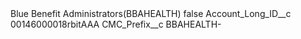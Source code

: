 <?xml version="1.0" encoding="UTF-8"?>
<CustomMetadata xmlns="http://soap.sforce.com/2006/04/metadata" xmlns:xsi="http://www.w3.org/2001/XMLSchema-instance" xmlns:xsd="http://www.w3.org/2001/XMLSchema">
    <label>Blue Benefit Administrators(BBAHEALTH)</label>
    <protected>false</protected>
    <values>
        <field>Account_Long_ID__c</field>
        <value xsi:type="xsd:string">00146000018rbitAAA</value>
    </values>
    <values>
        <field>CMC_Prefix__c</field>
        <value xsi:type="xsd:string">BBAHEALTH-</value>
    </values>
</CustomMetadata>
